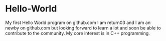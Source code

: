 # Hello-World
My first Hello World program on github.com
I am return03 and I am an newby on github.com but looking forward to learn a lot and soon be able to contribute to the community. My core interest is in C++ programming.
